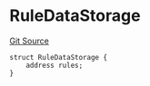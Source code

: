 # RuleDataStorage
[Git Source](https://github.com/thrackle-io/rules-protocol/blob/2955538441cd4ad2d51a27d7c28af7eec4cd8814/src/economic/ruleProcessor/RuleProcessorDiamondLib.sol)


```solidity
struct RuleDataStorage {
    address rules;
}
```

